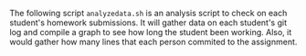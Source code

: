 The following script `analyzedata.sh` is an analysis script to check on each student's homework submissions.
It will gather data on each student's git log and compile a graph to see how long the student been working.
Also, it would gather how many lines that each person commited to the assignment.
